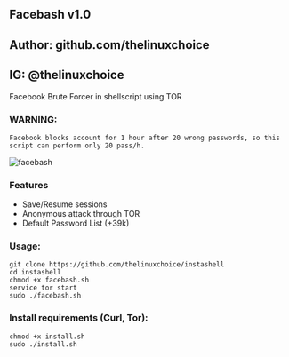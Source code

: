 ## Facebash v1.0
## Author: github.com/thelinuxchoice
## IG: @thelinuxchoice
Facebook Brute Forcer in shellscript using TOR
### WARNING:
```
Facebook blocks account for 1 hour after 20 wrong passwords, so this script can perform only 20 pass/h.
```
![facebash](https://user-images.githubusercontent.com/34893261/37884926-d3f1df94-3088-11e8-98c3-1513f22e627c.png)

### Features
- Save/Resume sessions
- Anonymous attack through TOR
- Default Password List (+39k)


### Usage:
```
git clone https://github.com/thelinuxchoice/instashell
cd instashell
chmod +x facebash.sh
service tor start
sudo ./facebash.sh
```

### Install requirements (Curl, Tor):

```
chmod +x install.sh
sudo ./install.sh
```
